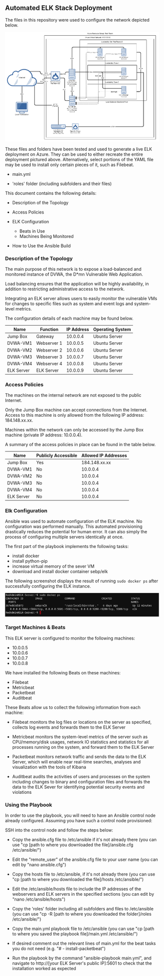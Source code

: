 ## Automated ELK Stack Deployment

The files in this repository were used to configure the network depicted below.

![ELK_Stack_Network_Diagram.png](Diagrams/ELK_Stack_Network_Diagram.png)

These files and folders have been tested and used to generate a live ELK deployment on Azure. They can be used to either recreate the entire deployment pictured above. Alternatively, select portions of the YAML file may be used to install only certain pieces of it, such as Filebeat.

  - main.yml

  - 'roles' folder (including subfolders and their files)

This document contains the following details:

- Description of the Topology

- Access Policies

- ELK Configuration
  - Beats in Use
  - Machines Being Monitored

- How to Use the Ansible Build


### Description of the Topology

The main purpose of this network is to expose a load-balanced and monitored instance of DVWA, the D*mn Vulnerable Web Application.

Load balancing ensures that the application will be highly availability, in addition to restricting administrative access to the network.

Integrating an ELK server allows users to easily monitor the vulnerable VMs for changes to specific files such as system and event logs and system-level metrics.

The configuration details of each machine may be found below.

| Name       | Function    | IP Address | Operating System |
|------------|-------------|------------|------------------|
| Jump Box   | Gateway     | 10.0.0.4   | Ubuntu Server    |
| DVWA-VM1   | Webserver 1 | 10.0.0.5   | Ubuntu Server    |
| DVWA-VM2   | Webserver 2 | 10.0.0.6   | Ubuntu Server    |
| DVWA-VM3   | Webserver 3 | 10.0.0.7   | Ubuntu Server    |
| DVWA-VM4   | Webserver 4 | 10.0.0.8   | Ubuntu Server    |
| ELK Server | ELK Server  | 10.0.0.9   | Ubuntu Server    |


### Access Policies

The machines on the internal network are not exposed to the public Internet. 

Only the Jump Box machine can accept connections from the Internet. Access to this machine is only allowed from the following IP address: 184.148.xx.xx.

Machines within the network can only be accessed by the Jump Box machine (private IP address: 10.0.0.4).

A summary of the access policies in place can be found in the table below.

| Name       | Publicly Accessible | Allowed IP Addresses  |
|------------|---------------------|-----------------------|
| Jump Box   | Yes                 | 184.148.xx.xx         |
| DVWA-VM1   | No                  | 10.0.0.4              | 
| DVWA-VM2   | No                  | 10.0.0.4              |
| DVWA-VM3   | No                  | 10.0.0.4              |
| DVWA-VM4   | No                  | 10.0.0.4              |
| ELK Server | No                  | 10.0.0.4              |


### Elk Configuration

Ansible was used to automate configuration of the ELK machine. No configuration was performed manually. This automated provisioning drastically reduces the potential for human error. It can also simply the process of configuring multiple servers identically at once.

The first part of the playbook implements the following tasks:

- install docker
- install python-pip
- increase virtual memory of the sever VM
- download and install docker container sebp/elk

The following screenshot displays the result of running `sudo docker ps` after successfully configuring the ELK instance.

![Diagrams/sudo_docker_ps_output.png](Diagrams/sudo_docker_ps_output.png)


### Target Machines & Beats

This ELK server is configured to monitor the following machines:

- 10.0.0.5
- 10.0.0.6
- 10.0.0.7
- 10.0.0.8

We have installed the following Beats on these machines:

- Filebeat
- Metricbeat
- Packetbeat
- Auditbeat

These Beats allow us to collect the following information from each machine:

- Filebeat monitors the log files or locations on the server as specified, collects log events and forwards them to the ELK Server

- Metricbeat monitors the system-level metrics of the server such as CPU/memory/disk usages, network IO statistics and statistics for all processes running on the system, and forward them to the ELK Server

- Packetbeat monitors network traffic and sends the data to the ELK Server, which will enable near real-time searches, analyses and visualization with the tools of Kibana

- Auditbeat audits the activities of users and processes on the system including changes to binary and configuration files and forwards the data to the ELK Sever for identifying potential security events and violations


### Using the Playbook

In order to use the playbook, you will need to have an Ansible control node already configured. Assuming you have such a control node provisioned: 

SSH into the control node and follow the steps below:

- Copy the ansible.cfg file to /etc/ansible if it's not already there (you can use "cp [path to where you downloaded the file]/ansible.cfg /etc/ansible/")

- Edit the "remote_user" of the ansible.cfg file to your user name (you can edit by "nano ansible.cfg")

- Copy the hosts file to /etc/ansible, if it's not already there (you can use "cp [path to where you downloaded the file]/hosts /etc/ansible/")

- Edit the /etc/ansible/hosts file to include the IP addresses of the webservers and ELK servers in the specified sections (you can edit by "nano /etc/ansible/hosts")

- Copy the 'roles' folder including all subfolders and files to /etc/ansible (you can use "cp -R [path to where you downloaded the folder]/roles /etc/ansible/")

- Copy the main.yml playbook file to /etc/ansible (you can use "cp [path to where you saved the playbook file]/main.yml /etc/ansible/")

- If desired comment out the relevant lines of main.yml for the beat tasks you do not need (e.g. "#  - install-packetbeat")

- Run the playbook by the command "ansible-playbook main.yml", and navigate to http://[your ELK Server's public IP]:5601 to check that the installation worked as expected


